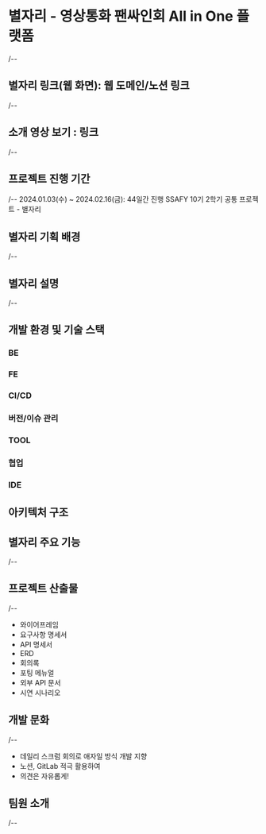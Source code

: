 # 별자리 - 영상통화 팬싸인회 All in One 플랫폼
/--
## 별자리 링크(웹 화면): 웹 도메인/노션 링크
/--
## 소개 영상 보기 : 링크
/--

## 프로젝트 진행 기간
/--
2024.01.03(수) ~ 2024.02.16(금): 44일간 진행
SSAFY 10기 2학기 공통 프로젝트 - 별자리

## 별자리 기획 배경
/--

## 별자리 설명
/--



## 개발 환경 및 기술 스택
### BE

### FE

### CI/CD

### 버전/이슈 관리

### TOOL

### 협업

### IDE

## 아키텍처 구조

## 별자리 주요 기능
/--

## 프로젝트 산출물
/--
- 와이어프레임
- 요구사항 명세서
- API 명세서
- ERD
- 회의록
- 포팅 메뉴얼
- 외부 API 문서
- 시연 시나리오

## 개발 문화
/--
- 데일리 스크럼 회의로 애자일 방식 개발 지향
- 노션, GitLab 적극 활용하여 
- 의견은 자유롭게!

## 팀원 소개
/--
